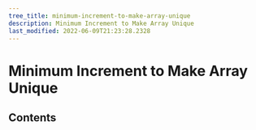 ```yaml
---
tree_title: minimum-increment-to-make-array-unique
description: Minimum Increment to Make Array Unique
last_modified: 2022-06-09T21:23:28.2328
---
```


# Minimum Increment to Make Array Unique

## Contents
